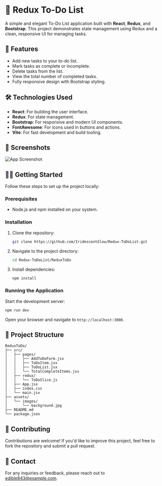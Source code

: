 # 📝 Redux To-Do List

A simple and elegant To-Do List application built with **React**, **Redux**, and **Bootstrap**. This project demonstrates state management using Redux and a clean, responsive UI for managing tasks.

## 🚀 Features

- Add new tasks to your to-do list.
- Mark tasks as complete or incomplete.
- Delete tasks from the list.
- View the total number of completed tasks.
- Fully responsive design with Bootstrap styling.

## 🛠️ Technologies Used

- **React**: For building the user interface.
- **Redux**: For state management.
- **Bootstrap**: For responsive and modern UI components.
- **FontAwesome**: For icons used in buttons and actions.
- **Vite**: For fast development and build tooling.

## 📸 Screenshots

![App Screenshot](./assets/images/screenshot.png)

## 🧑‍💻 Getting Started

Follow these steps to set up the project locally:

### Prerequisites

- Node.js and npm installed on your system.

### Installation

1. Clone the repository:
   ```bash
   git clone https://github.com/IridescentGlow/Redux-ToDoList.git
   ```
2. Navigate to the project directory:
   ```bash
   cd Redux-ToDoList/ReduxToDo
   ```
3. Install dependencies:
   ```bash
   npm install
   ```

### Running the Application

Start the development server:
```bash
npm run dev
```

Open your browser and navigate to `http://localhost:3000`.

## 📂 Project Structure

```
ReduxToDo/
├── src/
│   ├── pages/
│   │   ├── AddToDoForm.jsx
│   │   ├── ToDoItem.jsx
│   │   ├── ToDoList.jsx
│   │   └── TotalCompleteItems.jsx
│   ├── redux/
│   │   └── ToDoSlice.js
│   ├── App.jsx
│   ├── index.css
│   └── main.jsx
├── assets/
│   └── images/
│       └── background.jpg
├── README.md
└── package.json
```

## 🌟 Contributing

Contributions are welcome! If you'd like to improve this project, feel free to fork the repository and submit a pull request.

## 📧 Contact

For any inquiries or feedback, please reach out to [edible843@example.com](mailto:edible843@example.com).
